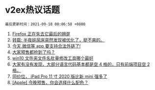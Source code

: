 # v2ex热议话题

`最后更新时间：2021-09-18 00:06:58 +0800`

1. [Firefox 正在失去它最后的拥趸](https://www.v2ex.com/t/802450)
1. [转载: 半夜娃尿床突然发现被优化了，挺不爽的。](https://www.v2ex.com/t/802488)
1. [今天,微信等 app 要支持合法外链了!](https://www.v2ex.com/t/802447)
1. [大家预售都抢到了吗？](https://www.v2ex.com/t/802615)
1. [win10 文件夹文件名批量修改工具哪个最好](https://www.v2ex.com/t/802437)
1. [大家有没有发现，大部分语言代码基本都是空 4 格的，只有前端项目空 2 格。](https://www.v2ex.com/t/802579)
1. [同价位， iPad Pro 11 寸 2020 版比新 mini 强多了](https://www.v2ex.com/t/802507)
1. [[Apple] 今晚预售，你会选择什么配色？](https://www.v2ex.com/t/802537)

